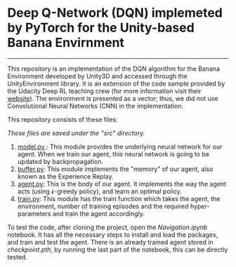 # Deep Q-Network (DQN) implemeted by PyTorch for the Unity-based Banana Envirnment
---

This repository is an implementation of the DQN algorithm for the Banana Environment developed by Unity3D and accessed through the UnityEnvironment library. It is an extension of the code sample provided by the Udacity Deep RL teaching crew (for more information visit their [website](https://www.udacity.com/course/deep-reinforcement-learning-nanodegree--nd893)). The environment is presented as a vector; thus, we did not use Convolutional Neural Networks (CNN) in the implementation.

This repository consists of these files:

*These files are saved under the "src" directory.*
1. <ins> model.py </ins>: This module provides the underlying neural network for our agent. When we train our agent, this neural network is going to be updated by backpropagation.
2. <ins>buffer.py</ins>: This module implements the "memory" of our agent, also known as the Experience Replay.
3. <ins>agent.py</ins>: This is the body of our agent. It implements the way the agent acts (using $\epsilon$-greedy policy), and learn an optimal policy.
4. <ins>train.py</ins>: This module has the train function which takes the agent, the environment, number of training episodes and the required hyper-parameters and train the agent accordingly.

To test the code, after cloning the project, open the $Navigation.ipynb$ notebook. It has all the necessary steps to install and load the packages, and train and test the agent. There is an already trained agent stored in $checkpoint.pth$, by running the last part of the notebook, this can be directly tested.